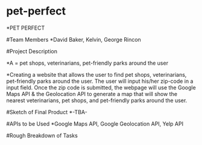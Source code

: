# pet-perfect
*PET PERFECT

#Team Members
*David Baker, Kelvin, George Rincon

#Project Description

*A = pet shops, veterinarians, pet-friendly parks around the user

*Creating a website that allows the user to find pet shops, veterinarians, pet-friendly parks around the user. The user will input his/her zip-code in a input field. Once the zip code is submitted, the webpage will use the Google Maps API & the Geolocation API to generate a map that will show the nearest veterinarians, pet shops, and pet-friendly parks around the user.

#Sketch of Final Product
 *-TBA-

#APIs to be Used
*Google Maps API, Google Geolocation API, Yelp API

#Rough Breakdown of Tasks
